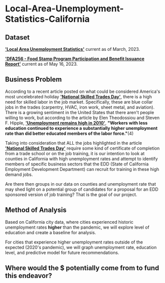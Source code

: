 # Local-Area-Unemployment-Statistics-California

## Dataset 

__['Local Area Unemployment Statistics'](https://data.ca.gov/dataset/local-area-unemployment-statistics-laus)__  current as of March, 2023. <br> 

__['DFA256 - Food Stamp Program Participation and Benefit Issuance Report'](https://data.ca.gov/dataset/dfa256-food-stamp-program-participation-and-benefit-issuance-report)__ current as of May 16, 2023. 
<br>

## Business Problem

According to a recent article posted on what could be considered America's most uncelebrated holiday __['National Skilled Trades Day'](https://gvwire.com/2023/05/02/on-national-skilled-trades-day-americas-labor-shortage-looms/)__, there is a high need for skilled labor in the job market. Specifically, these are blue collar jobs in the trades (carpentry, HVAC, iron work, sheet metal, and aviation). There is a growing sentiment in the United States that there aren't people willing to work, but according to the article by Elen  Theodossiou and Steven F. Hipple, __['Unemployment remains high in 2010'](https://www.bls.gov/opub/mlr/2011/03/art1full.pdf)__, __"Workers with less education continued to experience a substantially higher unemployment rate than did better educated members of the labor force."__(4)
<br> 

Taking into consideration that ALL the jobs highlighted in the article __['National Skilled Trades Day'](https://gvwire.com/2023/05/02/on-national-skilled-trades-day-americas-labor-shortage-looms/)__ require some kind of certificate of completion from a trade school or on the job training, it is our intention to look at counties in California with high unemployment rates and attempt to identify members of specific business sectors that the EDD (State of California Employment Development Department) can recruit for training in these high demand jobs. 
<br>

Are there then groups in our data on counties and unemployment rate that may shed light on a potential group of candidates for a proposal for an EDD sponsored version of job training? That is the goal of our project. 
<br>

## Method of Analysis 

Based on California city data, where cities experienced historic unemployment rates __higher__ than the pandemic, we will explore level of education and create a baseline for analysis. <br> 

For cities that experience higher unemployment rates outside of the expected (2020's pandemic), we will graph unemployment rate, education level, and predictive model for future recommendations. <br> 

## Where would the $ potentially come from to fund this endeavor? 




